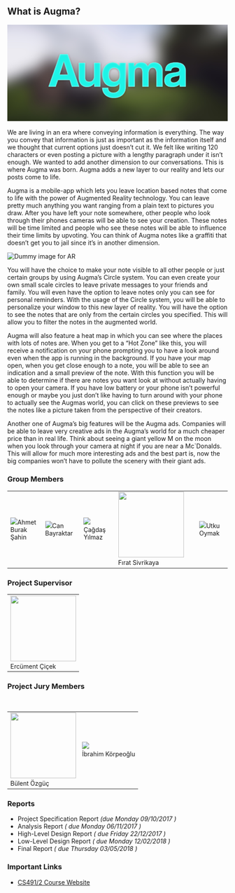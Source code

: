 ## What is Augma?

<p align="center">
<img src="https://github.com/DjCedrics/Augma/blob/master/augma_logo_with_background.png?raw=true">
</p>

We are living in an era where conveying information is everything. The way you convey that information is just as important as the information itself and we thought that current options just doesn’t cut it. We felt like writing 120 characters or even posting a picture with a lengthy paragraph under it isn’t enough. We wanted to add another dimension to our conversations. This is where Augma was born. Augma adds a new layer to our reality and lets our posts come to life.

Augma is a mobile-app which lets you leave location based notes that come to life with the power of Augmented Reality technology. You can leave pretty much anything you want ranging from a plain text to pictures you draw. After you have left your note somewhere, other people who look through their phones cameras will be able to see your creation. These notes will be time limited and people who see these notes will be able to influence their time limits by upvoting. You can think of Augma notes like a graffiti that doesn’t get you to jail since it’s in another dimension.

![Dummy image for AR](https://content-static.upwork.com/blog/uploads/sites/3/2017/07/02172715/5-Tips-On-How-to-Use-Augmented-Reality-App-For-Your-Business-feature-940x400.jpg)

You will have the choice to make your note visible to all other people or just certain groups by using Augma’s Circle system. You can even create your own small scale circles to leave private messages to your friends and family. You will even have the option to leave notes only you can see for personal reminders. With the usage of the Circle system, you will be able to personalize your window to this new layer of reality. You will have the option to see the notes that are only from the certain circles you specified. This will allow you to filter the notes in the augmented world.

Augma will also feature a heat map in which you can see where the places with lots of notes are. When you get to a “Hot Zone” like this, you will receive a notification on your phone prompting you to have a look around even when the app is running in the background. If you have your map open, when you get close enough to a note, you will be able to see an indication and a small preview of the note. With this function you will be able to determine if there are notes you want look at without actually having to open your camera. If you have low battery or your phone isn’t powerful enough or maybe you just don’t like having to turn around with your phone to actually see the Augmas world, you can click on these previews to see the notes like a picture taken from the perspective of their creators.

Another one of Augma’s big features will be the Augma ads. Companies will be able to leave very creative ads in the Augma’s world for a much cheaper price than in real life. Think about seeing a giant yellow M on the moon when you look through your camera at night if you are near a Mc`Donalds. This will allow for much more interesting ads and the best part is, now the big companies won’t have to pollute the scenery with their giant ads.


### Group Members

<p align="center">
<table>
  <tr>
    <td><img src="https://cdn.discordapp.com/attachments/352515372064178187/366923280294084610/foto.png">Ahmet Burak Şahin</td>
    <td><img src="https://scontent-vie1-1.cdninstagram.com/t51.2885-19/s150x150/12446289_702000043235864_427997736_a.jpg">Can Bayraktar</td>
    <td><img src="https://scontent-vie1-1.cdninstagram.com/t51.2885-19/s150x150/22158761_522895594714680_493460668222013440_n.jpg">Çağdaş Yılmaz</td>
    <td><img width="150" height="150" src="https://media.licdn.com/mpr/mpr/shrinknp_400_400/AAEAAQAAAAAAAA2TAAAAJGJkMmM3MTIzLTA0OWQtNGM5Mi04Y2ZhLWVjMjA2M2U3MDZmMg.jpg">Fırat Sivrikaya</td>
    <td><img src="https://cdn.pbrd.co/images/GO80QFe.png">Utku Oymak</td>
  </tr>
</table>
</p>

### Project Supervisor
<p align="center">
<table>
  <tr>
  <td><img width="150" height="150" src="https://pbs.twimg.com/profile_images/696675639064203264/poRcaoFM_400x400.jpg"><br>
  Ercüment Çiçek</td>
  </tr>
</table>
</p>

### Project Jury Members
<p align="center">
<table>
  <tr>
  <td><img width="150" height="150" src="https://cdn.pbrd.co/images/GNZwGSD.jpg"><br>Bülent Özgüç</td>
  <td><img width="150" height"150" src="https://cdn.pbrd.co/images/GO8bA98.png"><br>İbrahim Körpeoğlu</td>
  </tr>
</table>
</p>

### Reports

* Project Specification Report *(due Monday 09/10/2017 )*
* Analysis Report *( due Monday 06/11/2017 )*
* High-Level Design Report *( due Friday 22/12/2017 )*
* Low-Level Design Report *( due Monday 12/02/2018 )*
* Final Report *( due Thursday 03/05/2018 )*

### Important Links

* [CS491/2 Course Website](http://www.cs.bilkent.edu.tr/CS491-2/current/) 
